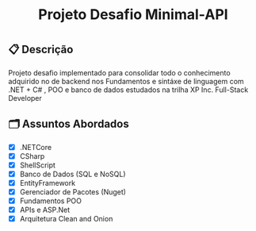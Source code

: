 <h1 align=center> Projeto Desafio Minimal-API<h1/>

## 📋 Descrição

Projeto desafio implementado para consolidar todo o conhecimento adquirido no de backend nos Fundamentos e sintáxe de linguagem com .NET + C# , POO e banco de dados estudados na trilha XP Inc. Full-Stack Developer 

## 🗂️ Assuntos Abordados

- [x] .NETCore
- [x] CSharp
- [x] ShellScript
- [x] Banco de Dados (SQL e NoSQL)
- [x] EntityFramework
- [x] Gerenciador de Pacotes (Nuget)
- [x] Fundamentos POO
- [x] APIs e ASP.Net
- [x] Arquitetura Clean and Onion
